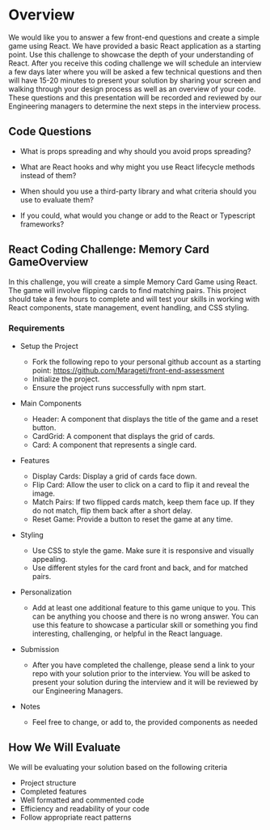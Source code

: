 # Overview
We would like you to answer a few front-end questions and create a simple game using React. We have provided a basic React application as a starting point. Use this challenge to showcase the depth of your understanding of React.  After you receive this coding challenge we will schedule an interview a few days later where you will be asked a few technical questions and then will have 15-20 minutes to present your solution by sharing your screen and walking through your design process as well as an overview of your code.  These questions and this presentation will be recorded and reviewed by our Engineering managers to determine the next steps in the interview process.

## Code Questions

- What is props spreading and why should you avoid props spreading?


- What are React hooks and why might you use React lifecycle methods instead of them?


- When should you use a third-party library and what criteria should you use to evaluate them?


- If you could, what would you change or add to the React or Typescript frameworks?

## React Coding Challenge: Memory Card GameOverview
In this challenge, you will create a simple Memory Card Game using React. The game will involve flipping cards to find matching pairs. This project should take a few hours to complete and will test your skills in working with React components, state management, event handling, and CSS styling.

### Requirements
- Setup the Project
  - Fork the following repo to your personal github account as a starting point: https://github.com/Marageti/front-end-assessment
  - Initialize the project.
  - Ensure the project runs successfully with npm start.

- Main Components
  - Header: A component that displays the title of the game and a reset button.
  - CardGrid: A component that displays the grid of cards.
  - Card: A component that represents a single card.

- Features
  - Display Cards: Display a grid of cards face down.
  - Flip Card: Allow the user to click on a card to flip it and reveal the image.
  - Match Pairs: If two flipped cards match, keep them face up. If they do not match, flip them back after a short delay.
  - Reset Game: Provide a button to reset the game at any time.

- Styling
  - Use CSS to style the game. Make sure it is responsive and visually appealing.
  - Use different styles for the card front and back, and for matched pairs.

- Personalization
  - Add at least one additional feature to this game unique to you. This can be anything you choose and there is no wrong answer. You can use this feature to showcase a particular skill or something you find interesting, challenging, or helpful in the React language.

- Submission
  - After you have completed the challenge, please send a link to your repo with your solution prior to the interview.  You will be asked to present your solution during the interview and it will be reviewed by our Engineering Managers.

- Notes
  - Feel free to change, or add to, the provided components as needed

## How We Will Evaluate
We will be evaluating your solution based on the following criteria
- Project structure
- Completed features
- Well formatted and commented code
- Efficiency and readability of your code
- Follow appropriate react patterns 
